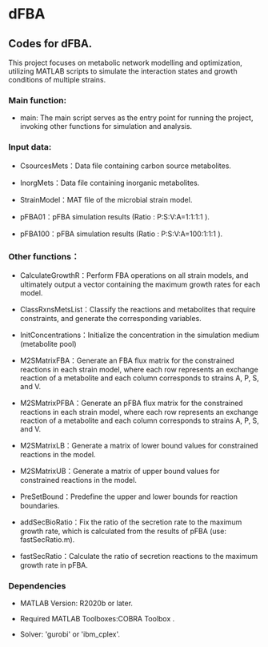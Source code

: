 # dFBA
## Codes for dFBA.

This project focuses on metabolic network modelling and optimization, utilizing MATLAB scripts to simulate the interaction states and growth conditions of multiple strains.

### Main function:

- main:  The main script serves as the entry point for running the project, invoking other functions for simulation and analysis.


### Input data:

- CsourcesMets：Data file containing carbon source metabolites.

- InorgMets：Data file containing inorganic metabolites.

- StrainModel：MAT file of the microbial strain model.

- pFBA01：pFBA simulation results (Ratio : P:S:V:A=1:1:1:1 ).

- pFBA100：pFBA simulation results (Ratio : P:S:V:A=100:1:1:1 ).


### Other functions：

- CalculateGrowthR：Perform FBA operations on all strain models, and ultimately output a vector containing the maximum growth rates for each model.

- ClassRxnsMetsList：Classify the reactions and metabolites that require constraints, and generate the corresponding variables.

- InitConcentrations：Initialize the concentration in the simulation medium (metabolite pool)

- M2SMatrixFBA：Generate an FBA flux matrix for the constrained reactions in each strain model, where each row represents an exchange reaction of a metabolite and each column corresponds to strains A, P, S, and V.

- M2SMatrixPFBA：Generate an pFBA flux matrix for the constrained reactions in each strain model, where each row represents an exchange reaction of a metabolite and each column corresponds to strains A, P, S, and V.

- M2SMatrixLB：Generate a matrix of lower bound values for constrained reactions in the model.

- M2SMatrixUB：Generate a matrix of upper bound values for constrained reactions in the model.

- PreSetBound：Predefine the upper and lower bounds for reaction boundaries.

- addSecBioRatio：Fix the ratio of the secretion rate to the maximum growth rate, which is calculated from the results of pFBA (use: fastSecRatio.m).

- fastSecRatio：Calculate the ratio of secretion reactions to the maximum growth rate in pFBA.

### Dependencies

- MATLAB Version: R2020b or later.

- Required MATLAB Toolboxes:COBRA Toolbox .

- Solver: 'gurobi' or 'ibm_cplex'.

